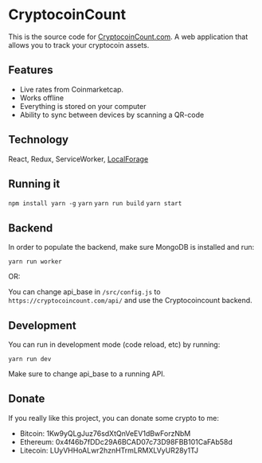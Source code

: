 # CryptocoinCount

This is the source code for [CryptocoinCount.com](https://cryptocoincount.com). A
web application that allows you to track your cryptocoin assets.

## Features

- Live rates from Coinmarketcap.
- Works offline
- Everything is stored on your computer
- Ability to sync between devices by scanning a QR-code

## Technology

React, Redux, ServiceWorker, [LocalForage](https://github.com/localForage/localForage)

## Running it

`npm install yarn -g`
`yarn`
`yarn run build`
`yarn start`

## Backend

In order to populate the backend, make sure MongoDB is installed and run:

`yarn run worker`

OR:

You can change api_base in `/src/config.js` to `https://cryptocoincount.com/api/` and use the Cryptocoincount backend.

## Development

You can run in development mode (code reload, etc) by running:

`yarn run dev`

Make sure to change api_base to a running API.

## Donate

If you really like this project, you can donate some crypto to me:

- Bitcoin: 1Kw9yQLgJuz76sdXtQnVeEV1dBwForzNbM
- Ethereum: 0x4f46b7fDDc29A6BCAD07c73D98FBB101CaFAb58d
- Litecoin: LUyVHHoALwr2hznHTrmLRMXLVyUR28y1TJ
